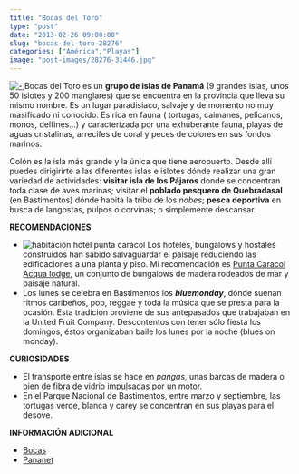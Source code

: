 ```yaml
---
title: "Bocas del Toro"
type: "post"
date: "2013-02-26 09:00:00"
slug: "bocas-del-toro-28276"
categories: ["América","Playas"]
image: "post-images/28276-31446.jpg"
---
```


 [ ![ - ](post-images/28276-31446.jpg "Bocas del Toro - Panama via Viajablog")](post-images/28276-31446.jpg)[  ](post-images/28276-31446.jpg)[  ](http://www.viajablog.com/datos-practicos-para-viajar-a-bocas-del-toro-en-panama/) Bocas del Toro es un **grupo de islas de Panamá** (9 grandes islas, unos 50 islotes y 200 manglares) que se encuentra en la provincia que lleva su mismo nombre. Es un lugar paradisiaco, salvaje y de momento no muy masificado ni conocido. Es rica en fauna ( tortugas, caimanes, pelícanos, monos, delfines...) y caracterizada por una exhuberante fauna, playas de aguas cristalinas, arrecifes de coral y peces de colores en sus fondos marinos.

 Colón es la isla más grande y la única que tiene aeropuerto. Desde allí puedes dirigirirte a las diferentes islas e islotes dónde realizar una gran variedad de actividades: **visitar isla de los Pájaros** donde se concentran toda clase de aves marinas; visitar el **poblado pesquero de Quebradasal** (en Bastimentos) dónde habita la tribu de los *nobes*; **pesca deportiva** en busca de langostas, pulpos o corvinas; o simplemente descansar.

 **RECOMENDACIONES**

- ![habitación hotel punta caracol](post-images/28276-31447.jpg "habitación hotel punta caracol") Los hoteles, bungalows y hostales construidos han sabido salvaguardar el paisaje reduciendo las edificaciones a una planta y piso. Mi recomendación es [Punta Caracol Acqua lodge](http://www.puntacaracol.com/espanol/concepto.htm), un conjunto de bungalows de madera rodeados de mar y paisaje natural.
- Los lunes se celebra en Bastimentos los ***bluemonday***, dónde suenan ritmos caribeños, pop, reggae y toda la música que se presta para la ocasión. Esta tradición proviene de sus antepasados que trabajaban en la United Fruit Company. Descontentos con tener sólo fiesta los domingos, éstos organizaban baile los lunes por la noche (blues on monday).

 **CURIOSIDADES**

- [](/wp-content/uploads/2013/02/28276-31444.jpg)El transporte entre islas se hace en *pangas*, unas barcas de madera o bien de fibra de vidrio impulsadas por un motor.
- En el Parque Nacional de Bastimentos, entre marzo y septiembre, las tortugas verde, blanca y carey se concentran en sus playas para el desove.

 **INFORMACIÓN ADICIONAL**

- [Bocas  ](http://www.bocas.com/spanish/indexesp.htm)
- [Pananet](http://www.pananet.com/turismo/bocas/btoroe.html)